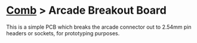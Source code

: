 # [Comb](../../README.md) > Arcade Breakout Board

This is a simple PCB which breaks the arcade connector out to 2.54mm pin headers or sockets, for prototyping purposes.
